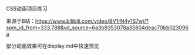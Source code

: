 CSS动画项目练习

来源于B站：https://www.bilibili.com/video/BV1rN4y1S7wj/?spm_id_from=333.788&vd_source=6a3b9353078a35804deac70bb023096a

部分动画效果可在display.md中快速预览
